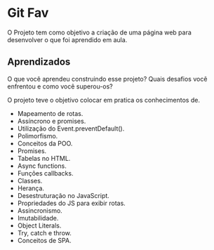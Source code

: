 
# Git Fav


O Projeto tem como objetivo a criação de uma página web para desenvolver o que foi aprendido em aula.



## Aprendizados

O que você aprendeu construindo esse projeto? Quais desafios você enfrentou e como você superou-os?

O projeto teve o objetivo colocar em pratica os conhecimentos de.

- Mapeamento de rotas.
- Assíncrono e promises.
- Utilização do Event.preventDefault().
- Polimorfismo.
- Conceitos da POO.
- Promises.
- Tabelas no HTML.
- Async functions.
- Funções callbacks.
- Classes.
- Herança.
- Desestruturação no JavaScript.
- Propriedades do JS para exibir rotas.
- Assincronismo.
- Imutabilidade.
- Object Literals.
- Try, catch e throw.
- Conceitos de SPA.